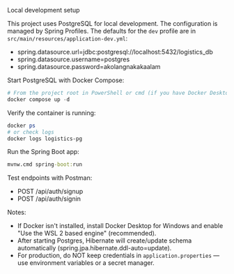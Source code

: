 Local development setup

This project uses PostgreSQL for local development. The configuration is managed by Spring Profiles. The defaults for the `dev` profile are in `src/main/resources/application-dev.yml`:

- spring.datasource.url=jdbc:postgresql://localhost:5432/logistics_db
- spring.datasource.username=postgres
- spring.datasource.password=akolangnakakaalam

Start PostgreSQL with Docker Compose:

```powershell
# From the project root in PowerShell or cmd (if you have Docker Desktop):
docker compose up -d
```

Verify the container is running:

```powershell
docker ps
# or check logs
docker logs logistics-pg
```

Run the Spring Boot app:

```cmd
mvnw.cmd spring-boot:run
```

Test endpoints with Postman:
- POST /api/auth/signup
- POST /api/auth/signin

Notes:
- If Docker isn't installed, install Docker Desktop for Windows and enable "Use the WSL 2 based engine" (recommended).
- After starting Postgres, Hibernate will create/update schema automatically (spring.jpa.hibernate.ddl-auto=update).
- For production, do NOT keep credentials in `application.properties` — use environment variables or a secret manager.
